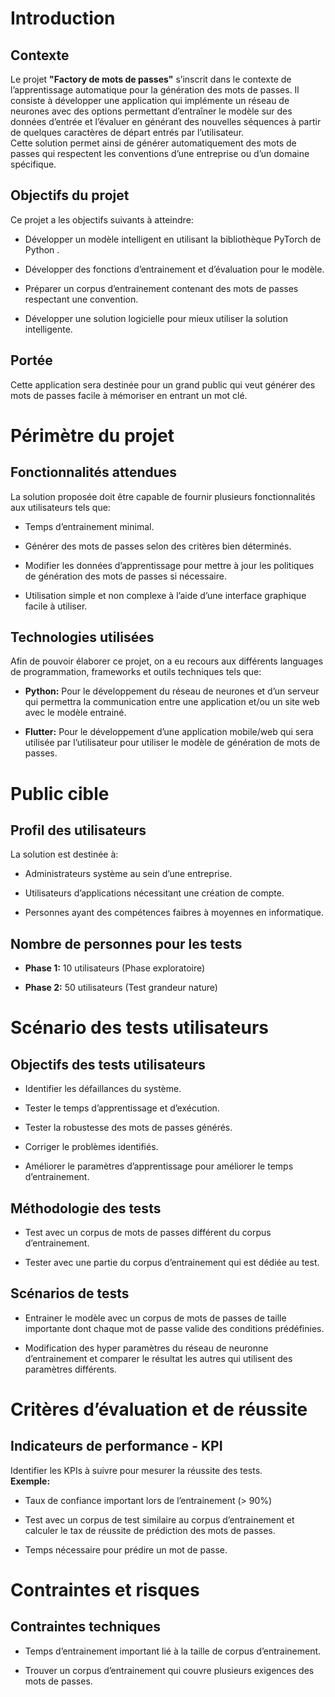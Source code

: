 <div class="titlepage">

</div>
<h1 id="introduction">Introduction</h1>
<h2 id="contexte">Contexte</h2>
<p>Le projet <strong>"Factory de mots de passes"</strong> s’inscrit dans
le contexte de l’apprentissage automatique pour la génération des mots
de passes. Il consiste à développer une application qui implémente un
réseau de neurones avec des options permettant d’entraîner le modèle
sur des données d’entrée et l’évaluer en générant des nouvelles
séquences à partir de quelques caractères de départ entrés par
l’utilisateur.<br />
Cette solution permet ainsi de générer automatiquement des mots de
passes qui respectent les conventions d’une entreprise ou d’un domaine
spécifique.</p>
<h2 id="objectifs-du-projet">Objectifs du projet</h2>
<p>Ce projet a les objectifs suivants à atteindre:</p>
<ul>
<li><p>Développer un modèle intelligent en utilisant la bibliothèque
PyTorch <span class="citation" data-cites="pytorch"></span> de Python
<span class="citation" data-cites="python"></span>.</p></li>
<li><p>Développer des fonctions d’entrainement et d’évaluation pour le
modèle.</p></li>
<li><p>Préparer un corpus d’entrainement contenant des mots de passes
respectant une convention.</p></li>
<li><p>Développer une solution logicielle pour mieux utiliser la
solution intelligente.</p></li>
</ul>
<h2 id="portée">Portée</h2>
<p>Cette application sera destinée pour un grand public qui veut générer
des mots de passes facile à mémoriser en entrant un mot clé.</p>
<h1 id="périmètre-du-projet">Périmètre du projet</h1>
<h2 id="fonctionnalités-attendues">Fonctionnalités attendues</h2>
<p>La solution proposée doit être capable de fournir plusieurs
fonctionnalités aux utilisateurs tels que:</p>
<ul>
<li><p>Temps d’entrainement minimal.</p></li>
<li><p>Générer des mots de passes selon des critères bien
déterminés.</p></li>
<li><p>Modifier les données d’apprentissage pour mettre à jour les
politiques de génération des mots de passes si nécessaire.</p></li>
<li><p>Utilisation simple et non complexe à l’aide d’une interface
graphique facile à utiliser.</p></li>
</ul>
<h2 id="technologies-utilisées">Technologies utilisées</h2>
<p>Afin de pouvoir élaborer ce projet, on a eu recours aux différents
languages de programmation, frameworks et outils techniques tels
que:</p>
<ul>
<li><p><strong>Python:</strong> Pour le développement du réseau de
neurones et d’un serveur qui permettra la communication entre une
application et/ou un site web avec le modèle entrainé.</p></li>
<li><p><strong>Flutter:</strong> Pour le développement d’une application
mobile/web qui sera utilisée par l’utilisateur pour utiliser le modèle
de génération de mots de passes.</p></li>
</ul>
<h1 id="public-cible">Public cible</h1>
<h2 id="profil-des-utilisateurs">Profil des utilisateurs</h2>
<p>La solution est destinée à:</p>
<ul>
<li><p>Administrateurs système au sein d’une entreprise.</p></li>
<li><p>Utilisateurs d’applications nécessitant une création de
compte.</p></li>
<li><p>Personnes ayant des compétences faibres à moyennes en
informatique.</p></li>
</ul>
<h2 id="nombre-de-personnes-pour-les-tests">Nombre de personnes pour les
tests</h2>
<ul>
<li><p><strong>Phase 1:</strong> 10 utilisateurs (Phase
exploratoire)</p></li>
<li><p><strong>Phase 2:</strong> 50 utilisateurs (Test grandeur
nature)</p></li>
</ul>
<h1 id="scénario-des-tests-utilisateurs">Scénario des tests
utilisateurs</h1>
<h2 id="objectifs-des-tests-utilisateurs">Objectifs des tests
utilisateurs</h2>
<ul>
<li><p>Identifier les défaillances du système.</p></li>
<li><p>Tester le temps d’apprentissage et d’exécution.</p></li>
<li><p>Tester la robustesse des mots de passes générés.</p></li>
<li><p>Corriger le problèmes identifiés.</p></li>
<li><p>Améliorer le paramètres d’apprentissage pour améliorer le temps
d’entrainement.</p></li>
</ul>
<h2 id="méthodologie-des-tests">Méthodologie des tests</h2>
<ul>
<li><p>Test avec un corpus de mots de passes différent du corpus
d’entrainement.</p></li>
<li><p>Tester avec une partie du corpus d’entrainement qui est dédiée au
test.</p></li>
</ul>
<h2 id="scénarios-de-tests">Scénarios de tests</h2>
<ul>
<li><p>Entrainer le modèle avec un corpus de mots de passes de taille
importante dont chaque mot de passe valide des conditions
prédéfinies.</p></li>
<li><p>Modification des hyper paramètres du réseau de neuronne
d’entrainement et comparer le résultat les autres qui utilisent des
paramètres différents.</p></li>
</ul>
<h1 id="critères-dévaluation-et-de-réussite">Critères d’évaluation et de
réussite</h1>
<h2 id="indicateurs-de-performance---kpi">Indicateurs de performance -
KPI</h2>
<p>Identifier les KPIs à suivre pour mesurer la réussite des
tests.<br />
<strong>Exemple:</strong></p>
<ul>
<li><p>Taux de confiance important lors de l’entrainement (&gt;
90%)</p></li>
<li><p>Test avec un corpus de test similaire au corpus d’entrainement et
calculer le tax de réussite de prédiction des mots de passes.</p></li>
<li><p>Temps nécessaire pour prédire un mot de passe.</p></li>
</ul>
<h1 id="contraintes-et-risques">Contraintes et risques</h1>
<h2 id="contraintes-techniques">Contraintes techniques</h2>
<ul>
<li><p>Temps d’entrainement important lié à la taille de corpus
d’entrainement.</p></li>
<li><p>Trouver un corpus d’entrainement qui couvre plusieurs exigences
des mots de passes.</p></li>
</ul>
